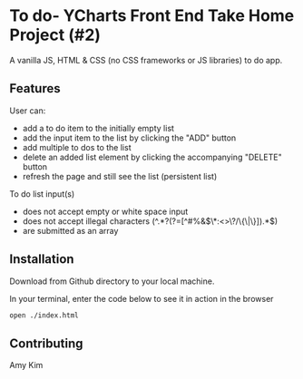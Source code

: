 # To do- YCharts Front End Take Home Project (#2)
A vanilla JS, HTML & CSS (no CSS frameworks or JS libraries) to do app.

## Features
User can:
* add a to do item to the initially empty list 
* add the input item to the list by clicking the "ADD" button
* add multiple to dos to the list
* delete an added list element by clicking the accompanying "DELETE" button
* refresh the page and still see the list (persistent list)

To do list input(s)
* does not accept empty or white space input
* does not accept illegal characters (^.*?(?=[\^#%&$\*:<>\?/\{\|\}]).*$)
* are submitted as an array 

## Installation
Download from Github directory to your local machine.

In your terminal, enter the code below to see it in action in the browser
```sh
open ./index.html
```
## Contributing
Amy Kim
